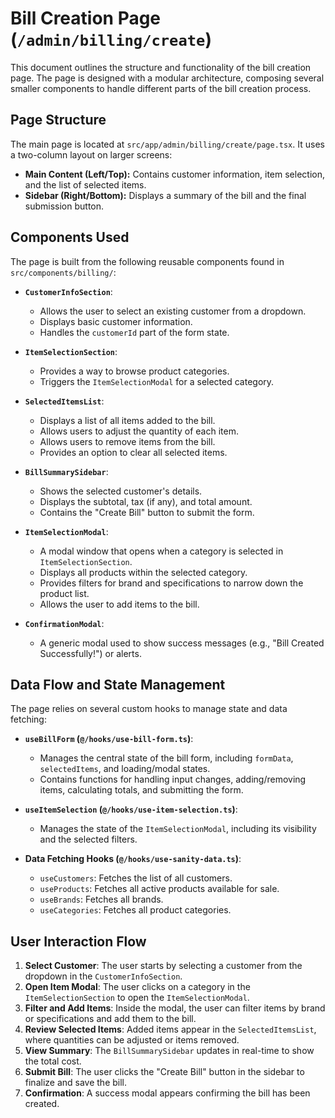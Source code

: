 # Bill Creation Page (`/admin/billing/create`)

This document outlines the structure and functionality of the bill creation page. The page is designed with a modular architecture, composing several smaller components to handle different parts of the bill creation process.

## Page Structure

The main page is located at `src/app/admin/billing/create/page.tsx`. It uses a two-column layout on larger screens:
- **Main Content (Left/Top):** Contains customer information, item selection, and the list of selected items.
- **Sidebar (Right/Bottom):** Displays a summary of the bill and the final submission button.

## Components Used

The page is built from the following reusable components found in `src/components/billing/`:

-   **`CustomerInfoSection`**:
    -   Allows the user to select an existing customer from a dropdown.
    -   Displays basic customer information.
    -   Handles the `customerId` part of the form state.

-   **`ItemSelectionSection`**:
    -   Provides a way to browse product categories.
    -   Triggers the `ItemSelectionModal` for a selected category.

-   **`SelectedItemsList`**:
    -   Displays a list of all items added to the bill.
    -   Allows users to adjust the quantity of each item.
    -   Allows users to remove items from the bill.
    -   Provides an option to clear all selected items.

-   **`BillSummarySidebar`**:
    -   Shows the selected customer's details.
    -   Displays the subtotal, tax (if any), and total amount.
    -   Contains the "Create Bill" button to submit the form.

-   **`ItemSelectionModal`**:
    -   A modal window that opens when a category is selected in `ItemSelectionSection`.
    -   Displays all products within the selected category.
    -   Provides filters for brand and specifications to narrow down the product list.
    -   Allows the user to add items to the bill.

-   **`ConfirmationModal`**:
    -   A generic modal used to show success messages (e.g., "Bill Created Successfully!") or alerts.

## Data Flow and State Management

The page relies on several custom hooks to manage state and data fetching:

-   **`useBillForm` (`@/hooks/use-bill-form.ts`)**:
    -   Manages the central state of the bill form, including `formData`, `selectedItems`, and loading/modal states.
    -   Contains functions for handling input changes, adding/removing items, calculating totals, and submitting the form.

-   **`useItemSelection` (`@/hooks/use-item-selection.ts`)**:
    -   Manages the state of the `ItemSelectionModal`, including its visibility and the selected filters.

-   **Data Fetching Hooks (`@/hooks/use-sanity-data.ts`)**:
    -   `useCustomers`: Fetches the list of all customers.
    -   `useProducts`: Fetches all active products available for sale.
    -   `useBrands`: Fetches all brands.
    -   `useCategories`: Fetches all product categories.

## User Interaction Flow

1.  **Select Customer**: The user starts by selecting a customer from the dropdown in the `CustomerInfoSection`.
2.  **Open Item Modal**: The user clicks on a category in the `ItemSelectionSection` to open the `ItemSelectionModal`.
3.  **Filter and Add Items**: Inside the modal, the user can filter items by brand or specifications and add them to the bill.
4.  **Review Selected Items**: Added items appear in the `SelectedItemsList`, where quantities can be adjusted or items removed.
5.  **View Summary**: The `BillSummarySidebar` updates in real-time to show the total cost.
6.  **Submit Bill**: The user clicks the "Create Bill" button in the sidebar to finalize and save the bill.
7.  **Confirmation**: A success modal appears confirming the bill has been created.

